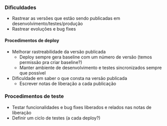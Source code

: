### Dificuldades

 - Rastrear as versões que estão sendo publicadas em desenvolvimento/testes/produção
 - Rastrear evoluções e bug fixes

#### Procedimentos de deploy

 - Melhorar rastreabilidade da versão publicada
    - Deploy sempre gera baseline com um número de versão (temos permissão pra criar baseline?)
    - Manter ambiente de desenvolvimento e testes sincronizados sempre que possível
 - Dificuldade em saber o que consta na versão publicada
    - Escrever notas de liberação a cada publicação
### Procedimentos de teste
 - Testar funcionalidades e bug fixes liberados e relados nas notas de liberação
 - Definir um ciclo de testes (a cada deploy?)
